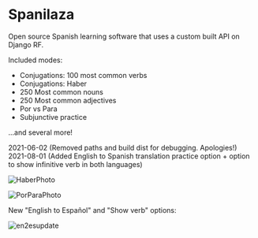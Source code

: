 # Spanilaza
Open source Spanish learning software that uses a custom built API on Django RF.

Included modes:

- Conjugations: 100 most common verbs
- Conjugations: Haber
- 250 Most common nouns
- 250 Most common adjectives
- Por vs Para
- Subjunctive practice

...and several more!

2021-06-02 (Removed paths and build dist for debugging. Apologies!)
2021-08-01 (Added English to Spanish translation practice option + option to show infinitive verb in both languages)

![HaberPhoto](https://user-images.githubusercontent.com/52685070/120587611-85d4a000-c3ea-11eb-9536-ca044265ac7c.PNG)

![PorParaPhoto](https://user-images.githubusercontent.com/52685070/120587612-8705cd00-c3ea-11eb-99c1-affaf7ab0af2.PNG)

New "English to Español" and "Show verb" options:

![en2esupdate](https://user-images.githubusercontent.com/52685070/127787471-b25bca7d-2ea1-45c9-87bb-2f11d44c6bb1.PNG)
